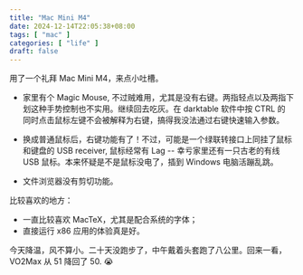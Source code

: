 ```yaml
---
title: "Mac Mini M4"
date: 2024-12-14T22:05:38+08:00
tags: [ "mac" ]
categories: [ "life" ]
draft: false
---
```


用了一个礼拜 Mac Mini M4，来点小吐槽。

- 家里有个 Magic Mouse, 不过贼难用，尤其是没有右键。两指轻点以及两指下
  划这种手势控制也不实用。继续回去吃灰。在 darktable 软件中按 CTRL 的
  同时点击鼠标左键不会被解释为右键，搞得我没法通过右键快速输入参数。

- 换成普通鼠标后，右键功能有了！不过，可能是一个绿联转接口上同挂了鼠标
  和键盘的 USB receiver, 鼠标经常有 Lag -- 幸亏家里还有一只古老的有线
  USB 鼠标。本来怀疑是不是鼠标没电了，插到 Windows 电脑活蹦乱跳。

- 文件浏览器没有剪切功能。


比较喜欢的地方：

- 一直比较喜欢 MacTeX，尤其是配合系统的字体；
- 直接运行 x86 应用的体验真是好。


今天降温，风不算小。二十天没跑步了，中午戴着头套跑了八公里。回来一看，
VO2Max 从 51 降回了 50. 😭
